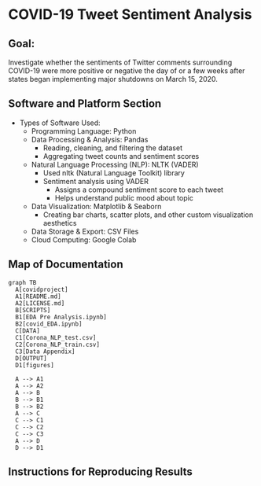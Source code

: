 # COVID-19 Tweet Sentiment Analysis

## Goal: 
Investigate whether the sentiments of Twitter comments surrounding COVID-19 were more positive or negative the day of or a few weeks after states began implementing major shutdowns on March 15, 2020. 

## Software and Platform Section
- Types of Software Used:
  - Programming Language: Python
  - Data Processing & Analysis: Pandas
    - Reading, cleaning, and filtering the dataset
    - Aggregating tweet counts and sentiment scores
  - Natural Language Processing (NLP): NLTK (VADER)
    - Used nltk (Natural Language Toolkit) library 
    - Sentiment analysis using VADER
      - Assigns a compound sentiment score to each tweet
      - Helps understand public mood about topic
  - Data Visualization: Matplotlib & Seaborn
    - Creating bar charts, scatter plots, and other custom visualization aesthetics
  - Data Storage & Export: CSV Files
  - Cloud Computing: Google Colab

## Map of Documentation
```mermaid
graph TB
  A[covidproject]
  A1[README.md]
  A2[LICENSE.md]
  B[SCRIPTS]
  B1[EDA Pre Analysis.ipynb]
  B2[covid_EDA.ipynb]
  C[DATA]
  C1[Corona_NLP_test.csv]
  C2[Corona_NLP_train.csv]
  C3[Data Appendix]
  D[OUTPUT]
  D1[figures]

  A --> A1
  A --> A2
  A --> B
  B --> B1
  B --> B2
  A --> C
  C --> C1
  C --> C2
  C --> C3
  A --> D
  D --> D1
```

## Instructions for Reproducing Results
